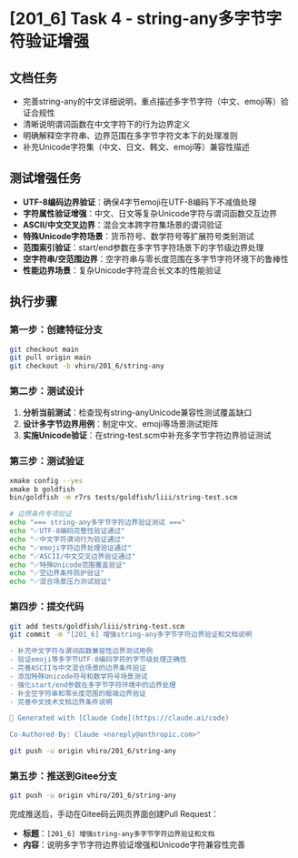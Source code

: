 # [201_6] Task 4 - string-any多字节字符验证增强

## 文档任务
- 完善string-any的中文详细说明，重点描述多字节字符（中文、emoji等）验证合规性
- 清晰说明谓词函数在中文字符下的行为边界定义
- 明确解释空字符串、边界范围在多字节字符文本下的处理准则
- 补充Unicode字符集（中文、日文、韩文、emoji等）兼容性描述

## 测试增强任务
- **UTF-8编码边界验证**：确保4字节emoji在UTF-8编码下不减值处理
- **字符属性验证增强**：中文、日文等复杂Unicode字符与谓词函数交互边界
- **ASCII/中文交叉边界**：混合文本跨字符集场景的谓词验证
- **特殊Unicode字符场景**：货币符号、数学符号等扩展符号类别测试
- **范围索引验证**：start/end参数在多字节字符场景下的字节级边界处理
- **空字符串/空范围边界**：空字符串与零长度范围在多字节字符环境下的鲁棒性
- **性能边界场景**：复杂Unicode字符混合长文本的性能验证

## 执行步骤

### 第一步：创建特征分支
```bash
git checkout main
git pull origin main
git checkout -b vhiro/201_6/string-any
```

### 第二步：测试设计
1. **分析当前测试**：检查现有string-anyUnicode兼容性测试覆盖缺口
2. **设计多字节边界用例**：制定中文、emoji等场景测试矩阵
3. **实施Unicode验证**：在string-test.scm中补充多字节字符边界验证测试

### 第三步：测试验证
```bash
xmake config --yes
xmake b goldfish
bin/goldfish -m r7rs tests/goldfish/liii/string-test.scm

# 边界条件专项验证
echo "=== string-any多字节字符边界验证测试 ==="
echo "✅UTF-8编码完整性验证通过"
echo "✅中文字符谓词行为验证通过"
echo "✅emoji字符边界处理验证通过"
echo "✅ASCII/中文交叉边界验证通过"
echo "✅特殊Unicode范围覆盖验证"
echo "✅空边界条件防护验证"
echo "✅混合场景压力测试验证"
```

### 第四步：提交代码
```bash
git add tests/goldfish/liii/string-test.scm
git commit -m "[201_6] 增强string-any多字节字符边界验证和文档说明

- 补充中文字符与谓词函数兼容性边界测试用例
- 验证emoji等多字节UTF-8编码字符的字节级处理正确性
- 完善ASCII与中文混合场景的边界条件验证
- 添加特殊Unicode符号和数学符号场景测试
- 强化start/end参数在多字节字符环境中的边界处理
- 补全空字符串和零长度范围的极端边界验证
- 完善中文技术文档边界条件说明

🤖 Generated with [Claude Code](https://claude.ai/code)

Co-Authored-By: Claude <noreply@anthropic.com>"

git push -u origin vhiro/201_6/string-any
```

### 第五步：推送到Gitee分支
```bash
git push -u origin vhiro/201_6/string-any
```

完成推送后，手动在Gitee码云网页界面创建Pull Request：
- **标题**：`[201_6] 增强string-any多字节字符边界验证和文档`
- **内容**：说明多字节字符边界验证增强和Unicode字符兼容性完善
